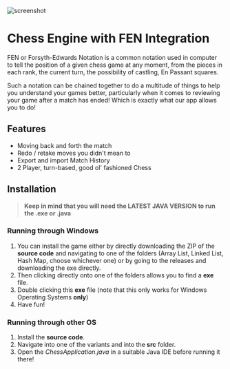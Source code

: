 ![screenshot](Extra_Documentation/Chess_Poster.png)

# Chess Engine with FEN Integration

FEN or Forsyth-Edwards Notation is a common notation used in computer to tell the position of a given chess game at any moment, from the pieces in each rank, the current turn, the possibility of castling, En Passant squares. 

Such a notation can be chained together to do a multitude of things to help you understand your games better, particularly when it comes to reviewing your game after a match has ended! Which is exactly what our app allows you to do!

## Features
- Moving back and forth the match
- Redo / retake moves you didn't mean to
- Export and import Match History
- 2 Player, turn-based, good ol' fashioned Chess

## Installation
> **Keep in mind that you will need the LATEST JAVA VERSION to run the .exe or .java**

### Running through Windows
1. You can install the game either by directly downloading the ZIP of the **source code** and navigating to one of the folders (Array List, Linked List, Hash Map, choose whichever one) or by going to the releases and downloading the exe directly.
2. Then clicking directly onto one of the folders allows you to find a **exe** file.
3. Double clicking this **exe** file (note that this only works for Windows Operating Systems **only**)
4. Have fun!

### Running through other OS
1. Install the **source code**.
2. Navigate into one of the variants and into the **src** folder.
3. Open the *ChessApplication.java* in a suitable Java IDE before running it there!


